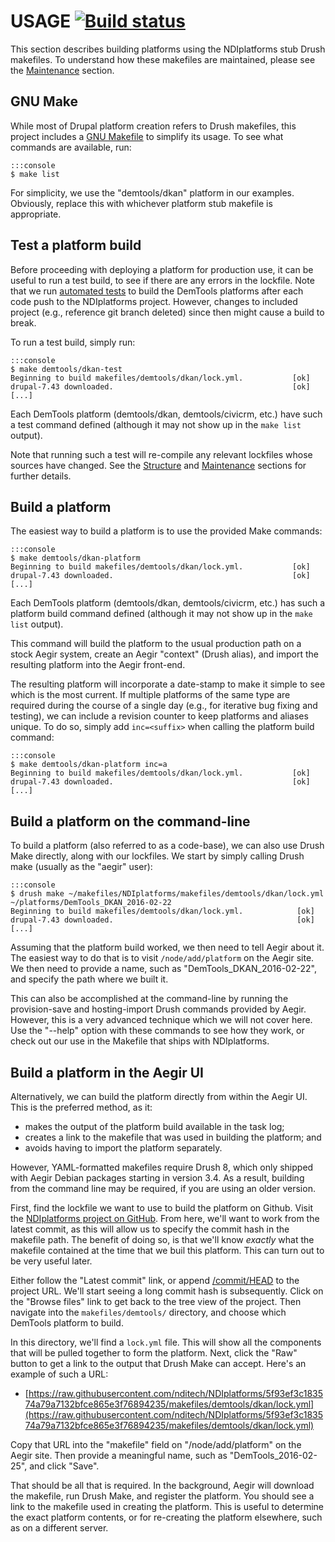 USAGE [![Build status](https://travis-ci.org/nditech/NDIplatforms.svg)](https://travis-ci.org/nditech/NDIplatforms)
=====

This section describes building platforms using the NDIplatforms stub Drush
makefiles. To understand how these makefiles are maintained, please see
the [Maintenance](maintenance.md) section.


GNU Make
--------

While most of Drupal platform creation refers to Drush makefiles, this project
includes a [GNU Makefile](https://www.gnu.org/software/make/) to simplify its
usage. To see what commands are available, run:

    :::console
    $ make list


For simplicity, we use the "demtools/dkan" platform in our examples. Obviously,
replace this with whichever platform stub makefile is appropriate.


Test a platform build
---------------------

Before proceeding with deploying a platform for production use, it can be
useful to run a test build, to see if there are any errors in the lockfile.
Note that we run [automated tests](https://travis-ci.org/nditech/NDIplatforms)
to build the DemTools platforms after each code push to the NDIplatforms
project. However, changes to included project (e.g., reference git branch
deleted) since then might cause a build to break.

To run a test build, simply run:

    :::console
    $ make demtools/dkan-test
    Beginning to build makefiles/demtools/dkan/lock.yml.           [ok]
    drupal-7.43 downloaded.                                        [ok]
    [...]

Each DemTools platform (demtools/dkan, demtools/civicrm, etc.) have such a test
command defined (although it may not show up in the `make list` output).

Note that running such a test will re-compile any relevant lockfiles whose
sources have changed. See the [Structure](structure.md) and
[Maintenance](maintenance.md) sections for further details.


Build a platform
----------------

The easiest way to build a platform is to use the provided Make commands:

    :::console
    $ make demtools/dkan-platform
    Beginning to build makefiles/demtools/dkan/lock.yml.           [ok]
    drupal-7.43 downloaded.                                        [ok]
    [...]

Each DemTools platform (demtools/dkan, demtools/civicrm, etc.) has such a
platform build command defined (although it may not show up in the `make list`
output).

This command will build the platform to the usual production path on a stock
Aegir system, create an Aegir "context" (Drush alias), and import the resulting
platform into the Aegir front-end.

The resulting platform will incorporate a date-stamp to make it simple to see
which is the most current. If multiple platforms of the same type are required
during the course of a single day (e.g., for iterative bug fixing and testing),
we can include a revision counter to keep platforms and aliases unique. To do
so, simply add `inc=<suffix>` when calling the platform build command:

    :::console
    $ make demtools/dkan-platform inc=a
    Beginning to build makefiles/demtools/dkan/lock.yml.           [ok]
    drupal-7.43 downloaded.                                        [ok]
    [...]


Build a platform on the command-line
------------------------------------

To build a platform (also referred to as a code-base), we can also use Drush
Make directly, along with our lockfiles. We start by simply calling Drush make
(usually as the "aegir" user):

    :::console
    $ drush make ~/makefiles/NDIplatforms/makefiles/demtools/dkan/lock.yml ~/platforms/DemTools_DKAN_2016-02-22
    Beginning to build makefiles/demtools/dkan/lock.yml.            [ok]
    drupal-7.43 downloaded.                                         [ok]
    [...]

Assuming that the platform build worked, we then need to tell Aegir about it.
The easiest way to do that is to visit `/node/add/platform` on the Aegir site.
We then need to provide a name, such as "DemTools_DKAN_2016-02-22", and specify
the path where we built it.

This can also be accomplished at the command-line by running the provision-save
and hosting-import Drush commands provided by Aegir. However, this is a very
advanced technique which we will not cover here.  Use the "--help" option with
these commands to see how they work, or check out our use in the Makefile that
ships with NDIplatforms.


Build a platform in the Aegir UI
--------------------------------

Alternatively, we can build the platform directly from within the Aegir UI.
This is the preferred method, as it:

  * makes the output of the platform build available in the task log;
  * creates a link to the makefile that was used in building the platform; and
  * avoids having to import the platform separately.

However, YAML-formatted makefiles require Drush 8, which only shipped with
Aegir Debian packages starting in version 3.4. As a result, building from the
command line may be required, if you are using an older version.

First, find the lockfile we want to use to build the platform on Github. Visit
the [NDIplatforms project on GitHub](https://github.com/nditech/NDIplatforms).
From here, we'll want to work from the latest commit, as this will allow us to
specify the commit hash in the makefile path. The benefit of doing so, is that
we'll know *exactly* what the makefile contained at the time that we buil this
platform. This can turn out to be very useful later.

Either follow the "Latest commit" link, or append
[/commit/HEAD](https://github.com/nditech/NDIplatforms/commit/HEAD) to the
project URL. We'll start seeing a long commit hash is subsequently. Click on
the "Browse files" link to get back to the tree view of the project. Then
navigate into the `makefiles/demtools/` directory, and choose which DemTools
platform to build.

In this directory, we'll find a `lock.yml` file. This will show all the
components that will be pulled together to form the platform.  Next, click the
"Raw" button to get a link to the output that Drush Make can
accept. Here's an example of such a URL:

* [https://raw.githubusercontent.com/nditech/NDIplatforms/5f93ef3c183574a79a7132bfce865e3f76894235/makefiles/demtools/dkan/lock.yml](https://raw.githubusercontent.com/nditech/NDIplatforms/5f93ef3c183574a79a7132bfce865e3f76894235/makefiles/demtools/dkan/lock.yml)

Copy that URL into the "makefile" field on "/node/add/platform" on the
Aegir site. Then provide a meaningful name, such as "DemTools_2016-02-25", and
click "Save".

That should be all that is required. In the background, Aegir will download the
makefile, run Drush Make, and register the platform. You should see a link to
the makefile used in creating the platform. This is useful to determine the
exact platform contents, or for re-creating the platform elsewhere, such as on
a different server.


